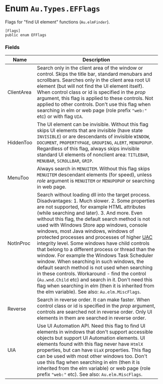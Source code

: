 # Enum `Au.Types.EFFlags`

Flags for "find UI element" functions (`Au.elmFinder`).

```
[Flags]
public enum EFFlags
```

### Fields

| Name | Description |
| --- | --- |
| ClientArea | Search only in the client area of the window or control. Skips the title bar, standard menubars and scrollbars. Searches only in the client area root UI element (but will not find the UI element itself). When control class or id is specified in the *prop* argument, this flag is applied to these controls. Not applied to other controls. Don't use this flag when searching in elm or web page (role prefix `"web:"` etc) or with flag `UIA`. |
| HiddenToo | The UI element can be invisible. Without this flag skips UI elements that are invisible (have state `INVISIBLE`) or are descendants of invisible `WINDOW`, `DOCUMENT`, `PROPERTYPAGE`, `GROUPING`, `ALERT`, `MENUPOPUP`. Regardless of this flag, always skips invisible standard UI elements of nonclient area: `TITLEBAR`, `MENUBAR`, `SCROLLBAR`, `GRIP`. |
| MenuToo | Always search in `MENUITEM`. Without this flag skips `MENUITEM` descendant elements (for speed), unless *role* argument is `MENUITEM` or `MENUPOPUP` or searching in web page. |
| NotInProc | Search without loading dll into the target process. Disadvantages: 1. Much slower. 2. Some properties are not supported, for example HTML attributes (while searching and later). 3. And more. Even without this flag, the default search method is not used with Windows Store app windows, console windows, most Java windows, windows of protected processes and processes of higher [UAC](../articles/UAC.html) integrity level. Some windows have child controls that belong to a different process or thread than the window. For example the Windows Task Scheduler window. When searching in such windows, the default search method is not used when searching in these controls. Workaround - find the control (`Au.wnd.Child` etc) and search in it. Don't need this flag when searching in elm (then it is inherited from the elm variable). See also: `Au.elm.MiscFlags`. |
| Reverse | Search in reverse order. It can make faster. When control class or id is specified in the *prop* argument, controls are searched not in reverse order. Only UI elements in them are searched in reverse order. |
| UIA | Use UI Automation API. Need this flag to find UI elements in windows that don't support accessible objects but support UI Automation elements. UI elements found with this flag never have `HtmlX` properties, but can have `UiaX` properties. This flag can be used with most other windows too. Don't use this flag when searching in elm (then it is inherited from the elm variable) or web page (role prefix `"web:"` etc). See also: `Au.elm.MiscFlags`. |